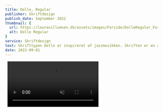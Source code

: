 ```yaml
---
title: Dolle, Regular
publisher: Skriftdesign
publish_date: September 2022
thumbnail: {
  url: https://lauravillumsen.dk/assets/images/Forside/DolleRegular_Forside.png,
  alt: Dolle Regular
}
service: Skriftdesign
text: Skrifttypen Dolle er inspireret af jazzmusikken. Skriften er en atypisk skrift og inspireret af klassiske groteske skrifttyper med et anderledes og skævt tvist, som er inspireret af jazz-musikkens skæve uforudsigeligeheder. Skriften er en sans serif-skrift, og er perfekt til overskrifter og display brug. Hvis du ønsker at få licens til skriften, så kontakt mig på laura@lauravillumsen.com.
date: 2022-09-01
---
```


<img src="https://lauravillumsen.dk/assets/images/DolleRegular_underside/1_DolleRegular_underside.png" alt="">
<img src="https://lauravillumsen.dk/assets/images/DolleRegular_underside/2_DolleRegular_underside.png" alt="">
<video controls muted autoplay loop>
  <source src="https://lauravillumsen.dk/assets/images/DolleRegular_underside/4_DolleRegular_underside_video.mp4" type="video/mp4">
</video>
<img src="https://lauravillumsen.dk/assets/images/DolleRegular_underside/4_DolleRegular_underside.png" alt="">
<img src="https://lauravillumsen.dk/assets/images/DolleRegular_underside/5_DolleRegular_underside.png" alt="">
